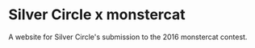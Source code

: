 # Silver Circle x monstercat
A website for Silver Circle's submission to the 2016 monstercat contest.
